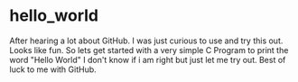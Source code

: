 # hello_world
After hearing a lot about GitHub. I was just curious to use and try this out. Looks like fun. So lets get started with a very simple C Program to print the word "Hello World" I don't know if i am right but just let me try out. Best of luck to me with GitHub.
